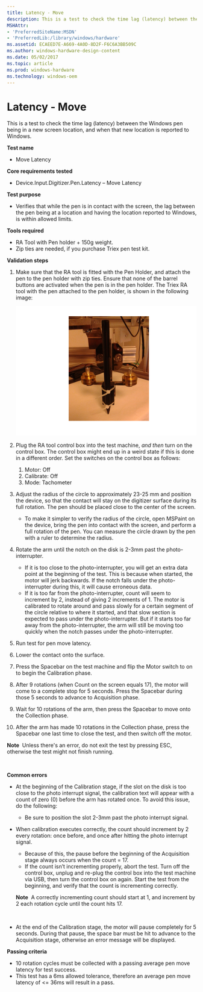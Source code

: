 ```yaml
---
title: Latency - Move
description: This is a test to check the time lag (latency) between the Windows pen being in a new screen location, and when that new location is reported to Windows.
MSHAttr:
- 'PreferredSiteName:MSDN'
- 'PreferredLib:/library/windows/hardware'
ms.assetid: ECAEED7E-A669-4A0D-8D2F-F6C6A3BB509C
ms.author: windows-hardware-design-content
ms.date: 05/02/2017
ms.topic: article
ms.prod: windows-hardware
ms.technology: windows-oem
---
```


# Latency - Move


This is a test to check the time lag (latency) between the Windows pen being in a new screen location, and when that new location is reported to Windows.

**Test name**

-   Move Latency

**Core requirements tested**

-   Device.Input.Digitizer.Pen.Latency – Move Latency

**Test purpose**

-   Verifies that while the pen is in contact with the screen, the lag between the pen being at a location and having the location reported to Windows, is within allowed limits.

**Tools required**

-   RA Tool with Pen holder + 150g weight.
-   Zip ties are needed, if you purchase Triex pen test kit.

**Validation steps**

1. Make sure that the RA tool is fitted with the Pen Holder, and attach the pen to the pen holder with zip ties. Ensure that none of the barrel buttons are activated when the pen is in the pen holder. The Triex RA tool with the pen attached to the pen holder, is shown in the following image:

    ![image showing the setup for the move latency test for a windows pen device.](../images/pen-test-latmov-stylus.png)

2. Plug the RA tool control box into the test machine, *and then* turn on the control box. The control box might end up in a weird state if this is done in a different order. Set the switches on the control box as follows:
    1. Motor: Off
    2. Calibrate: Off
    3. Mode: Tachometer
3. Adjust the radius of the circle to approximately 23-25 mm and position the device, so that the contact will stay on the digitizer surface during its full rotation. The pen should be placed close to the center of the screen.
    -   To make it simpler to verify the radius of the circle, open MSPaint on the device, bring the pen into contact with the screen, and perform a full rotation of the pen. You can measure the circle drawn by the pen with a ruler to determine the radius.

4. Rotate the arm until the notch on the disk is 2-3mm past the photo-interrupter.
    -   If it is too close to the photo-interrupter, you will get an extra data point at the beginning of the test. This is because when started, the motor will jerk backwards. If the notch falls under the photo-interrupter during this, it will cause erroneous data.
    -   If it is too far from the photo-interrupter, count will seem to increment by 2, instead of giving 2 increments of 1. The motor is calibrated to rotate around and pass slowly for a certain segment of the circle relative to where it started, and that slow section is expected to pass under the photo-interrupter. But if it starts too far away from the photo-interrupter, the arm will still be moving too quickly when the notch passes under the photo-interrupter.

5. Run test for pen move latency.

6. Lower the contact onto the surface.

7. Press the Spacebar on the test machine and flip the Motor switch to on to begin the Calibration phase.

8. After 9 rotations (when Count on the screen equals 17), the motor will come to a complete stop for 5 seconds. Press the Spacebar during those 5 seconds to advance to Acquisition phase.

9. Wait for 10 rotations of the arm, then press the Spacebar to move onto the Collection phase.

10. After the arm has made 10 rotations in the Collection phase, press the Spacebar one last time to close the test, and then switch off the motor.

**Note**  Unless there's an error, do not exit the test by pressing ESC, otherwise the test might not finish running.

 

**Common errors**

-   At the beginning of the Calibration stage, if the slot on the disk is too close to the photo interrupt signal, the calibration text will appear with a count of zero (0) before the arm has rotated once. To avoid this issue, do the following:
    + Be sure to position the slot 2-3mm past the photo interrupt signal.
-   When calibration executes correctly, the count should increment by 2 every rotation: once before, and once after hitting the photo interrupt signal.
    + Because of this, the pause before the beginning of the Acquisition stage always occurs when the count = 17.
    + If the count isn’t incrementing properly, abort the test. Turn off the control box, unplug and re-plug the control box into the test machine via USB, then turn the control box on again. Start the test from the beginning, and verify that the count is incrementing correctly.
    
    **Note**  A correctly incrementing count should start at 1, and increment by 2 each rotation cycle until the count hits 17.

     

-   At the end of the Calibration stage, the motor will pause completely for 5 seconds. During that pause, the space bar must be hit to advance to the Acquisition stage, otherwise an error message will be displayed.

**Passing criteria**

-   10 rotation cycles must be collected with a passing average pen move latency for test success.
-   This test has a 6ms allowed tolerance, therefore an average pen move latency of &lt;= 36ms will result in a pass.
